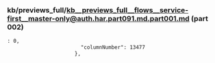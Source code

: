 ### kb/previews_full/kb__previews_full__flows__service-first__master-only@auth.har.part091.md.part001.md (part 002)

```md
: 0,
                        "columnNumber": 13477
                      },
                 
```

```
